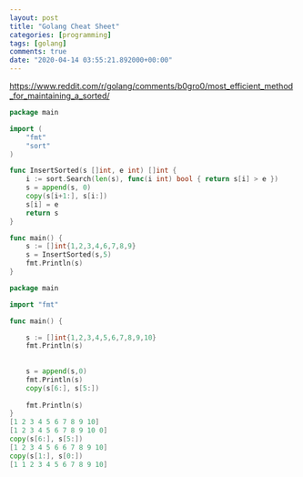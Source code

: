 ```yaml
---
layout: post
title: "Golang Cheat Sheet"
categories: [programming]
tags: [golang]
comments: true
date: "2020-04-14 03:55:21.892000+00:00"
---
```


https://www.reddit.com/r/golang/comments/b0gro0/most_efficient_method_for_maintaining_a_sorted/

```go
package main

import (
	"fmt"
	"sort"
)

func InsertSorted(s []int, e int) []int {
	i := sort.Search(len(s), func(i int) bool { return s[i] > e })
	s = append(s, 0)
	copy(s[i+1:], s[i:])
	s[i] = e
	return s
}   

func main() {
	s := []int{1,2,3,4,6,7,8,9}
	s = InsertSorted(s,5)
	fmt.Println(s)
}
```



```go
package main

import "fmt"

func main() {

	s := []int{1,2,3,4,5,6,7,8,9,10}
	fmt.Println(s)
	
	
	s = append(s,0)
	fmt.Println(s)
	copy(s[6:], s[5:])
	
	fmt.Println(s)
}
[1 2 3 4 5 6 7 8 9 10]
[1 2 3 4 5 6 7 8 9 10 0]
copy(s[6:], s[5:])
[1 2 3 4 5 6 6 7 8 9 10]
copy(s[1:], s[0:])
[1 1 2 3 4 5 6 7 8 9 10]
```

